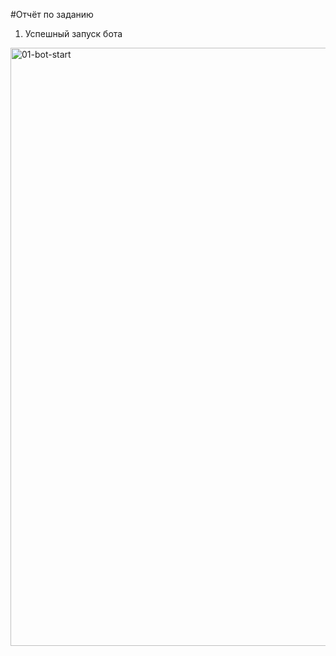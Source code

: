 #Отчёт по заданию
1. Успешный запуск бота
<img width="1525" height="957" alt="01-bot-start" src="https://github.com/user-attachments/assets/344101b9-2888-416d-aac0-2372033798c0" />
